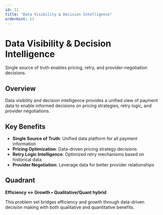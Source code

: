 ```yaml
---
id: 11
title: "Data Visibility & Decision Intelligence"
orderHint: 11
---
```


# Data Visibility & Decision Intelligence

Single source of truth enables pricing, retry, and provider-negotiation decisions.

## Overview

Data visibility and decision intelligence provides a unified view of payment data to enable informed decisions on pricing strategies, retry logic, and provider negotiations.

## Key Benefits

- **Single Source of Truth**: Unified data platform for all payment information
- **Pricing Optimization**: Data-driven pricing strategy decisions
- **Retry Logic Intelligence**: Optimized retry mechanisms based on historical data
- **Provider Negotiation**: Leverage data for better provider relationships

## Quadrant

**Efficiency ↔ Growth • Qualitative/Quant hybrid**

This problem set bridges efficiency and growth through data-driven decision making with both qualitative and quantitative benefits. 